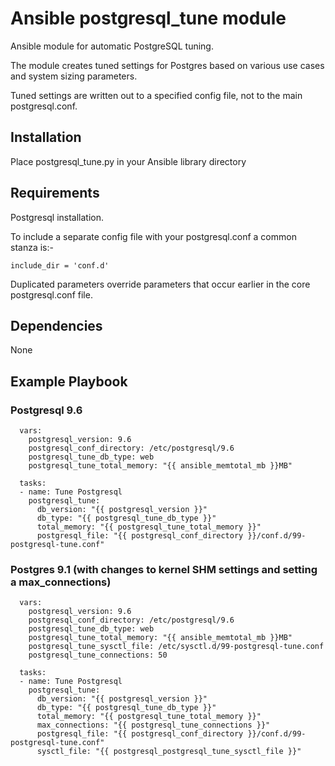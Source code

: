 # Ansible postgresql_tune module
Ansible module for automatic PostgreSQL tuning.

The module creates tuned settings for Postgres based on various use cases and system sizing parameters.

Tuned settings are written out to a specified config file, not to the main postgresql.conf.

## Installation
Place postgresql_tune.py in your Ansible library directory

## Requirements
Postgresql installation.

To include a separate config file with your postgresql.conf a common stanza is:-
```
include_dir = 'conf.d'
```

Duplicated parameters override parameters that occur earlier in the core postgresql.conf file.

## Dependencies
None

## Example Playbook
### Postgresql 9.6
```
  vars:
    postgresql_version: 9.6
    postgresql_conf_directory: /etc/postgresql/9.6
    postgresql_tune_db_type: web
    postgresql_tune_total_memory: "{{ ansible_memtotal_mb }}MB"

  tasks:
  - name: Tune Postgresql
    postgresql_tune:
      db_version: "{{ postgresql_version }}"
      db_type: "{{ postgresql_tune_db_type }}"
      total_memory: "{{ postgresql_tune_total_memory }}"
      postgresql_file: "{{ postgresql_conf_directory }}/conf.d/99-postgresql-tune.conf"

```

### Postgres 9.1 (with changes to kernel SHM settings and setting a max_connections)
```
  vars:
    postgresql_version: 9.6
    postgresql_conf_directory: /etc/postgresql/9.6
    postgresql_tune_db_type: web
    postgresql_tune_total_memory: "{{ ansible_memtotal_mb }}MB"
    postgresql_tune_sysctl_file: /etc/sysctl.d/99-postgresql-tune.conf
    postgresql_tune_connections: 50

  tasks:
  - name: Tune Postgresql
    postgresql_tune:
      db_version: "{{ postgresql_version }}"
      db_type: "{{ postgresql_tune_db_type }}"
      total_memory: "{{ postgresql_tune_total_memory }}"
      max_connections: "{{ postgresql_tune_connections }}"
      postgresql_file: "{{ postgresql_conf_directory }}/conf.d/99-postgresql-tune.conf"
      sysctl_file: "{{ postgresql_postgresql_tune_sysctl_file }}"

```
